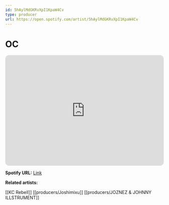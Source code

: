 ```yaml
---
id: 5hAylMdGKRvXpI1KpaW4Cv
type: producer
url: https://open.spotify.com/artist/5hAylMdGKRvXpI1KpaW4Cv
---
```

# OC

<iframe style="border-radius:12px" src="https://open.spotify.com/embed/artist/5hAylMdGKRvXpI1KpaW4Cv" width="100%" height="352" frameBorder="0" allowfullscreen="" allow="autoplay; clipboard-write; encrypted-media; fullscreen; picture-in-picture" loading="lazy"></iframe>

**Spotify URL:** [Link](https://open.spotify.com/artist/5hAylMdGKRvXpI1KpaW4Cv)

**Related artists:**

[[KC Rebell]]
[[producers/Joshimixu]]
[[producers/JOZNEZ & JOHNNY ILLSTRUMENT]]
